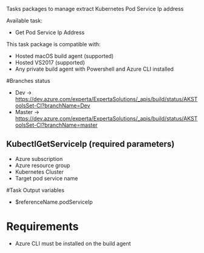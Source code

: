 Tasks packages to manage extract Kubernetes Pod Service Ip address

Available task:
- Get Pod Service Ip Address

This task package is compatible with:
- Hosted macOS build agent (supported)
- Hosted VS2017 (supported)
- Any private build agent with Powershell and Azure CLI installed

#Branches status
- Dev -> https://dev.azure.com/experta/ExpertaSolutions/_apis/build/status/AKSToolsSet-CI?branchName=Dev
- Master -> https://dev.azure.com/experta/ExpertaSolutions/_apis/build/status/AKSToolsSet-CI?branchName=master

## KubectlGetServiceIp (required parameters)
- Azure subscription
- Azure resource group
- Kubernetes Cluster
- Target pod service name

#Task Output variables
- $referenceName.podServiceIp

# Requirements

- Azure CLI must be installed on the build agent